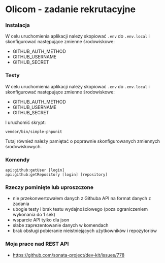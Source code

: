 # Olicom - zadanie rekrutacyjne

### Instalacja

W celu uruchomienia aplikacji należy skopiować `.env` do `.env.local` i skonfigurować następujące zmienne środowiskowe:

- GITHUB_AUTH_METHOD
- GITHUB_USERNAME
- GITHUB_SECRET

### Testy

W celu uruchomienia aplikacji należy skopiować `.env` do `.env.local` i skonfigurować następujące zmienne środowiskowe:

- GITHUB_AUTH_METHOD
- GITHUB_USERNAME
- GITHUB_SECRET

I uruchomić skrypt:

    vendor/bin/simple-phpunit
    
Tutaj również należy pamiętać o poprawnie skonfigurowanych zmiennych środowiskowych.   

### Komendy

    api:github:getUser [login]
    api:github:getRepository [login] [repository]
    
### Rzeczy pominięte lub uproszczone

- nie przekonwertowałem danych z Githuba API na format danych z zadania 
- ubogie testy i brak testu wydajnościowego (poza ograniczeniem wykonania do 1 sek)
- wsparcie API tylko dla json
- słabe zaprezentowanie danych w komendach
- brak obsługi pobieranie nieistniejących użytkowników i repozytoriów

### Moja prace nad REST API
- https://github.com/sonata-project/dev-kit/issues/778
